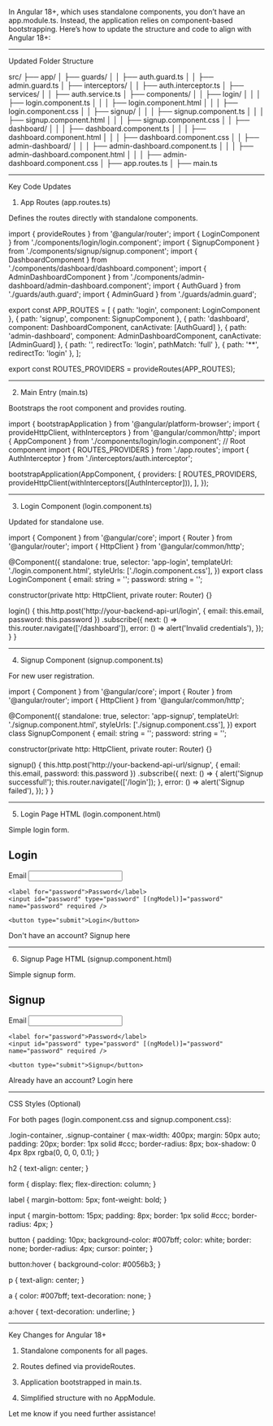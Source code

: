 In Angular 18+, which uses standalone components, you don’t have an app.module.ts. Instead, the application relies on component-based bootstrapping. Here’s how to update the structure and code to align with Angular 18+:


---

Updated Folder Structure

src/
├── app/
│   ├── guards/
│   │   ├── auth.guard.ts
│   │   ├── admin.guard.ts
│   ├── interceptors/
│   │   ├── auth.interceptor.ts
│   ├── services/
│   │   ├── auth.service.ts
│   ├── components/
│   │   ├── login/
│   │   │   ├── login.component.ts
│   │   │   ├── login.component.html
│   │   │   ├── login.component.css
│   │   ├── signup/
│   │   │   ├── signup.component.ts
│   │   │   ├── signup.component.html
│   │   │   ├── signup.component.css
│   │   ├── dashboard/
│   │   │   ├── dashboard.component.ts
│   │   │   ├── dashboard.component.html
│   │   │   ├── dashboard.component.css
│   │   ├── admin-dashboard/
│   │   │   ├── admin-dashboard.component.ts
│   │   │   ├── admin-dashboard.component.html
│   │   │   ├── admin-dashboard.component.css
│   ├── app.routes.ts
│   ├── main.ts


---

Key Code Updates

1. App Routes (app.routes.ts)

Defines the routes directly with standalone components.

import { provideRoutes } from '@angular/router';
import { LoginComponent } from './components/login/login.component';
import { SignupComponent } from './components/signup/signup.component';
import { DashboardComponent } from './components/dashboard/dashboard.component';
import { AdminDashboardComponent } from './components/admin-dashboard/admin-dashboard.component';
import { AuthGuard } from './guards/auth.guard';
import { AdminGuard } from './guards/admin.guard';

export const APP_ROUTES = [
  { path: 'login', component: LoginComponent },
  { path: 'signup', component: SignupComponent },
  { path: 'dashboard', component: DashboardComponent, canActivate: [AuthGuard] },
  { path: 'admin-dashboard', component: AdminDashboardComponent, canActivate: [AdminGuard] },
  { path: '', redirectTo: 'login', pathMatch: 'full' },
  { path: '**', redirectTo: 'login' },
];

export const ROUTES_PROVIDERS = provideRoutes(APP_ROUTES);


---

2. Main Entry (main.ts)

Bootstraps the root component and provides routing.

import { bootstrapApplication } from '@angular/platform-browser';
import { provideHttpClient, withInterceptors } from '@angular/common/http';
import { AppComponent } from './components/login/login.component'; // Root component
import { ROUTES_PROVIDERS } from './app.routes';
import { AuthInterceptor } from './interceptors/auth.interceptor';

bootstrapApplication(AppComponent, {
  providers: [
    ROUTES_PROVIDERS,
    provideHttpClient(withInterceptors([AuthInterceptor])),
  ],
});


---

3. Login Component (login.component.ts)

Updated for standalone use.

import { Component } from '@angular/core';
import { Router } from '@angular/router';
import { HttpClient } from '@angular/common/http';

@Component({
  standalone: true,
  selector: 'app-login',
  templateUrl: './login.component.html',
  styleUrls: ['./login.component.css'],
})
export class LoginComponent {
  email: string = '';
  password: string = '';

  constructor(private http: HttpClient, private router: Router) {}

  login() {
    this.http.post('http://your-backend-api-url/login', { email: this.email, password: this.password })
      .subscribe({
        next: () => this.router.navigate(['/dashboard']),
        error: () => alert('Invalid credentials'),
      });
  }
}


---

4. Signup Component (signup.component.ts)

For new user registration.

import { Component } from '@angular/core';
import { Router } from '@angular/router';
import { HttpClient } from '@angular/common/http';

@Component({
  standalone: true,
  selector: 'app-signup',
  templateUrl: './signup.component.html',
  styleUrls: ['./signup.component.css'],
})
export class SignupComponent {
  email: string = '';
  password: string = '';

  constructor(private http: HttpClient, private router: Router) {}

  signup() {
    this.http.post('http://your-backend-api-url/signup', { email: this.email, password: this.password })
      .subscribe({
        next: () => {
          alert('Signup successful!');
          this.router.navigate(['/login']);
        },
        error: () => alert('Signup failed'),
      });
  }
}


---

5. Login Page HTML (login.component.html)

Simple login form.

<div class="login-container">
  <h2>Login</h2>
  <form (submit)="login()">
    <label for="email">Email</label>
    <input id="email" type="email" [(ngModel)]="email" name="email" required />

    <label for="password">Password</label>
    <input id="password" type="password" [(ngModel)]="password" name="password" required />

    <button type="submit">Login</button>
  </form>
  <p>Don't have an account? <a routerLink="/signup">Signup here</a></p>
</div>


---

6. Signup Page HTML (signup.component.html)

Simple signup form.

<div class="signup-container">
  <h2>Signup</h2>
  <form (submit)="signup()">
    <label for="email">Email</label>
    <input id="email" type="email" [(ngModel)]="email" name="email" required />

    <label for="password">Password</label>
    <input id="password" type="password" [(ngModel)]="password" name="password" required />

    <button type="submit">Signup</button>
  </form>
  <p>Already have an account? <a routerLink="/login">Login here</a></p>
</div>


---

CSS Styles (Optional)

For both pages (login.component.css and signup.component.css):

.login-container, .signup-container {
  max-width: 400px;
  margin: 50px auto;
  padding: 20px;
  border: 1px solid #ccc;
  border-radius: 8px;
  box-shadow: 0 4px 8px rgba(0, 0, 0, 0.1);
}

h2 {
  text-align: center;
}

form {
  display: flex;
  flex-direction: column;
}

label {
  margin-bottom: 5px;
  font-weight: bold;
}

input {
  margin-bottom: 15px;
  padding: 8px;
  border: 1px solid #ccc;
  border-radius: 4px;
}

button {
  padding: 10px;
  background-color: #007bff;
  color: white;
  border: none;
  border-radius: 4px;
  cursor: pointer;
}

button:hover {
  background-color: #0056b3;
}

p {
  text-align: center;
}

a {
  color: #007bff;
  text-decoration: none;
}

a:hover {
  text-decoration: underline;
}


---

Key Changes for Angular 18+

1. Standalone components for all pages.


2. Routes defined via provideRoutes.


3. Application bootstrapped in main.ts.


4. Simplified structure with no AppModule.



Let me know if you need further assistance!

